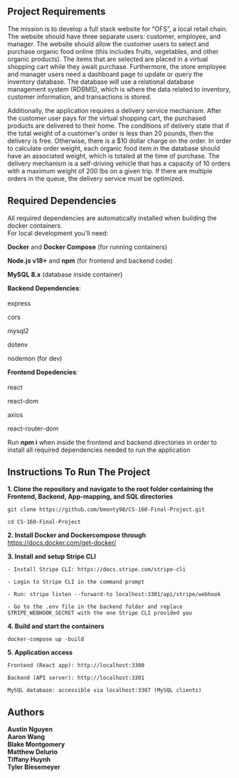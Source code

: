 ## Project Requirements
The mission is to develop a full stack website for “OFS”, a local retail chain. The website should have three separate users: customer, employee, and manager. The website should allow the customer users to select and purchase organic food online (this includes fruits, vegetables, and other organic products). The items that are selected are placed in a virtual shopping cart while they await purchase. Furthermore, the store employee and manager users need a dashboard page to update or query the inventory database.  The database will use a relational database management system (RDBMS), which is where the data related to inventory, customer information, and transactions is stored.

 Additionally, the application requires a delivery service mechanism. After the customer user pays for the virtual shopping cart, the purchased products are delivered to their home. The conditions of delivery state that if the total weight of a customer's order is less than 20 pounds, then the delivery is free. Otherwise, there is a $10 dollar charge on the order. In order to calculate order weight, each organic food item in the database should have an associated weight, which is totaled at the time of purchase. The delivery mechanism is a self-driving vehicle that has a capacity of 10 orders with a maximum weight of 200 lbs on a given trip. If there are multiple orders in the queue, the delivery service must be optimized. 

## Required Dependencies
All required dependencies are automatically installed when building the docker containers. <br />
For local development you'll need: <br />

**Docker** and **Docker Compose** (for running containers)

**Node.js v18+** and **npm** (for frontend and backend code)

**MySQL 8.x** (database inside container)

**Backend Dependencies**: <br /><br />
express

cors

mysql2

dotenv

nodemon (for dev)

**Frontend Depedencies**: <br /><br />
react

react-dom

axios

react-router-dom

Run **npm i** when inside the frontend and backend directories in order to install all required dependencies needed to run the application
## Instructions To Run The Project
**1. Clone the repository and navigate to the root folder containing the Frontend, Backend, App-mapping, and SQL directories**
```
git clone https://github.com/bmonty98/CS-160-Final-Project.git

cd CS-160-Final-Project
```
**2. Install Docker and Dockercompose through** https://docs.docker.com/get-docker/

**3. Install and setup Stripe CLI**
```
- Install Stripe CLI: https://docs.stripe.com/stripe-cli

- Login to Stripe CLI in the command prompt
  
- Run: stripe listen --forward-to localhost:3301/api/stripe/webhook

- Go to the .env file in the backend folder and replace STRIPE_WEBHOOK_SECRET with the one Stripe CLI provided you

```

**4. Build and start the containers**
```
docker-compose up -build
```
**5. Application access** <br />
```
Frontend (React app): http://localhost:3300

Backend (API server): http://localhost:3301

MySQL database: accessible via localhost:3307 (MySQL clients)
```


## Authors
**Austin Nguyen** <br />
**Aaron Wang** <br />
**Blake Montgomery** <br />
**Matthew Delurio** <br />
**Tiffany Huynh** <br />
**Tyler Biesemeyer** <br />
